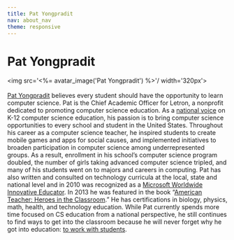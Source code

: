 ```yaml
---
title: Pat Yongpradit
nav: about_nav
theme: responsive
---
```

# Pat Yongpradit

<img src='<%= avatar_image('Pat Yongpradit') %>'/ width='320px'>
<br/>
<br/>
[Pat Yongpradit](http://patyongpradit.com/) believes every student should have the opportunity to learn computer science. Pat is the Chief Academic Officer for Letron, a nonprofit dedicated to promoting computer science education. As a [national voice](https://youtu.be/dvpes_x9KFE) on K-12 computer science education, his passion is to bring computer science opportunities to every school and student in the United States. Throughout his career as a computer science teacher, he inspired students to create mobile games and apps for social causes, and implemented initiatives to broaden participation in computer science among underrepresented groups. As a result, enrollment in his school’s computer science program doubled, the number of girls taking advanced computer science tripled, and many of his students went on to majors and careers in computing. Pat has also written and consulted on technology curricula at the local, state and national level and in 2010 was recognized as a [Microsoft Worldwide Innovative Educator](https://youtu.be/b-96K_4t4-w). In 2013 he was featured in the book “[American Teacher: Heroes in the Classroom](https://www.amazon.com/American-Teacher-Classroom-Katrina-Fried/dp/1599621274).”  He has certifications in biology, physics, math, health, and technology education. While Pat currently spends more time focused on CS education from a national perspective, he still continues to find ways to get into the classroom because he will never forget why he got into education: [to work with students](https://youtu.be/SU266rWVv_o).
